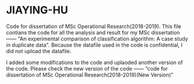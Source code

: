 # JIAYING-HU
Code for dissertation of MSc Operational Research(2018-2019).
This file contians the code for all the analysis and result for my MSc dissertation —— "An experimental comparison of classification algorithm: A case study in duplicate data".
Because the datafile used in the code is confidential, I did not upload the datafile.

I added some modifications to the code and uplaoded another version of the code. Please check the new version of the code —— “code for dissertation of MSc Operational Research(2018-2019)(New Version)”
